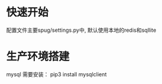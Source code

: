 # 快速开始
配置文件主要spug/settings.py中, 默认使用本地的redis和sqllite


# 生产环境搭建
mysql 需要安装：
pip3 install  mysqlclient
